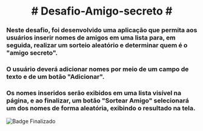 <h1 align="center"> # Desafio-Amigo-secreto #</h1>

### Neste desafio, foi desenvolvido uma aplicação que permita aos usuários inserir nomes de amigos em uma lista para, em seguida, realizar um sorteio aleatório e determinar quem é o "amigo secreto".

### O usuário deverá adicionar nomes por meio de um campo de texto e de um botão "Adicionar".

### Os nomes inseridos serão exibidos em uma lista visível na página, e ao finalizar, um botão "Sortear Amigo" selecionará um dos nomes de forma aleatória, exibindo o resultado na tela. 

![Badge Finalizado](http://img.shields.io/static/v1?label=STATUS&message=FINALIZADO&color=GREEN&style=for-the-badge)
